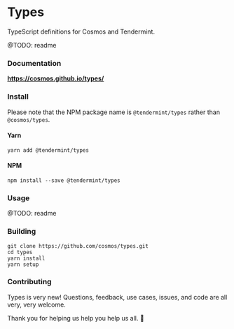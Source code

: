 # Types

TypeScript definitions for Cosmos and Tendermint.

@TODO: readme

### Documentation

**https://cosmos.github.io/types/**

### Install

Please note that the NPM package name is `@tendermint/types` rather than `@cosmos/types`.

#### Yarn
```shell
yarn add @tendermint/types
```

#### NPM
```shell
npm install --save @tendermint/types
```

### Usage

@TODO: readme

### Building

```shell
git clone https://github.com/cosmos/types.git
cd types
yarn install
yarn setup
```

### Contributing

Types is very new! Questions, feedback, use cases, issues, and code are all very, very welcome.

Thank you for helping us help you help us all. 🎁

